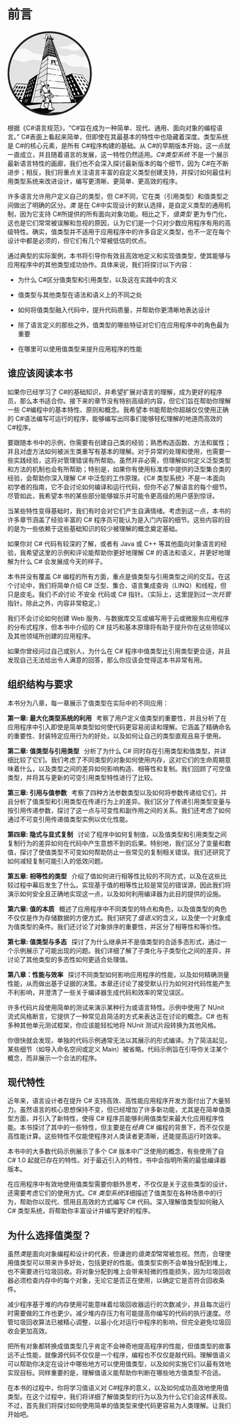 # 前言

![](img/opener-img.png)

根据《C#语言规范》，“C#旨在成为一种简单、现代、通用、面向对象的编程语言。” C#表面上看起来简单，但即使在其最基本的特性中也隐藏着深度。类型系统是 C#的核心元素，是所有 C#程序构建的基础。从 C#的早期版本开始，这一点就一直成立，并且随着语言的发展，这一特性仍然适用。*C#类型系统* 不是一个展示最新语言特性的画廊，我们也不会深入探讨最新版本的每个细节，因为 C#在不断进步；相反，我们将重点关注语言丰富的自定义类型创建支持，并探讨如何最佳利用类型系统来改进设计，编写更清晰、更简单、更高效的程序。

许多语言允许用户定义自己的类型，但 C#不同，它在类（引用类型）和值类型之间做出了明确的区分。*类* 是在 C#中实现设计的默认选择，是自定义类型的通用机制，因为它支持 C#所提供的所有面向对象功能。相比之下，*值类型* 更为专门化，这也是它们常常被误解和忽视的原因，认为它们是一个只对少数应用程序有用的高级特性。确实，值类型并不适用于应用程序中的许多自定义类型，也不一定在每个设计中都是必须的，但它们有几个常被低估的优点。

通过典型的实际案例，本书将引导你有效且高效地定义和实现值类型，使其能够与应用程序中的其他类型成功协作。具体来说，我们将探讨以下内容：

+   为什么 C#区分值类型和引用类型，以及这在实践中的含义

+   值类型与其他类型在语法和语义上的不同之处

+   如何将值类型融入代码中，提升代码质量，并帮助你更清晰地表达设计

+   除了语言定义的那些之外，值类型的哪些特征对它们在应用程序中的角色最为重要

+   在哪里可以使用值类型来提升应用程序的性能

## 谁应该阅读本书

如果你已经学习了 C#的基础知识，并希望扩展对语言的理解，成为更好的程序员，那么本书适合你。接下来的章节没有特别高级的内容，但它们旨在帮助你理解一些 C#编程中的基本特性、原则和概念。我希望本书能帮助你超越仅仅使用正确的 C#语法编写可运行的程序，能够编写出同事们能够轻松理解的地道而高效的 C#程序。

要跟随本书中的示例，你需要有创建自己类的经验；熟悉构造函数、方法和属性；并且对虚方法如何被派生类重写有基本的理解。对于异常的处理和使用，也需要一些实践经验，这将对管理错误有所帮助。虽然并非必需，但理解如何定义泛型类型和方法的机制也会有所帮助；特别是，如果你有使用标准库中提供的泛型集合类的经验，会帮助你深入理解 C# 中泛型的工作原理。《C# 类型系统》不是一本面向初学者的指南，它不会讨论如何编译和运行代码，但你不必了解语言的每个细节。尽管如此，我希望本书的某些部分能够娱乐并可能令更高级的用户感到惊讶。

当某些特性变得基础时，我们有时会对它们产生自满情绪。考虑到这一点，本书的许多章节涵盖了经验丰富的 C# 程序员可能认为是入门内容的细节。这些内容的目的是为一些依赖于这些基础知识的较少被理解的概念奠定基础。

如果你对 C# 代码有较深的了解，或者有 Java 或 C++ 等其他面向对象语言的经验，我希望这里的示例和评论能帮助你更好地理解 C# 的语法和语义，并更好地理解为什么 C# 会发展成今天的样子。

本书并没有覆盖 C# 编程的所有方面，重点是值类型与引用类型之间的交互。在这个讨论中，我们将简单介绍 C# 泛型、集合、语言集成查询（LINQ）和线程，但只是皮毛。我们*不会*讨论 不安全 代码或 C# 指针。（实际上，这里提到过一次*托管*指针。除此之外，内容非常稳定。）

我们不会讨论如何创建 Web 服务、与数据库交互或编写用于云或微服务应用程序的分布式程序，但本书中介绍的 C# 技巧和基本原理将有助于提升你在这些领域以及其他领域所创建的应用程序。

如果你曾经问过自己或别人，为什么在 C# 程序中值类型比引用类型更合适，并且发现自己无法给出令人满意的回答，那么你应该会觉得这本书非常有用。

## 组织结构与要求

本书分为八章，每一章展示了值类型在实际中的不同应用：

**第一章: 最大化类型系统的利用**   考察了用户定义值类型的重要性，并且分析了在应用程序中引入即使是简单类型如何使代码更容易阅读和理解。它涵盖了精确命名的重要性、封装特定应用行为的好处，以及如何让自己的类型直观且易于使用。

**第二章: 值类型与引用类型**   分析了为什么 C# 同时存在引用类型和值类型，并详细比较了它们。我们考虑了不同类型的对象如何使用内存，这对它们的生命周期意味着什么，以及类型之间的差异如何影响构造、相等性和复制。我们回顾了可空值类型，并将其与更新的可空引用类型特性进行了比较。

**第三章: 引用与值参数**   考察了四种方法参数类型以及如何将参数传递给它们，并且分析了值类型和引用类型在传递行为上的差异。我们区分了传递引用类型变量与按引用传递参数，探讨了这一点与可变性和副作用之间的关系。我们还考虑了如何通过不可变引用传递值类型实例以优化性能。

**第四章: 隐式与显式复制**   讨论了程序中如何复制值，以及值类型和引用类型之间复制行为的差异如何在代码中产生意想不到的后果。特别地，我们区分了变量和数值，探讨了使值类型不可变如何帮助防止一些常见的复制相关错误。我们还研究了如何减轻复制可能引入的低效问题。

**第五章: 相等性的类型**   介绍了值如何进行相等性比较的不同方式，以及在这些比较过程中幕后发生了什么。实现基于值的相等性比较是常见的错误源，因此我们将演示如何安全且正确地实现这一点，以及如何利用编译器为此目的提供的设施。

**第六章: 值的本质**   概述了应用程序中不同类型的特点和角色，以及值类型的角色不仅仅是作为存储数据的方便方式。我们研究了*值语义*的含义，以及使一个对象成为值类型的条件。我们还讨论了对象排序的重要性，并区分了相等性和等价性。

**第七章: 值类型与多态**   探讨了为什么继承并不是值类型的合适多态形式，通过一个示例展示了可能出现的问题。我们详细了解了子类化与子类型化之间的差异，并讨论了其他类型的多态性如何更适合处理值。

**第八章：性能与效率**   探讨不同类型如何影响应用程序的性能，以及如何精确测量性能，从而做出基于证据的决策。本章还讨论了接受默认行为如何对代码性能产生不利影响，并澄清了一些关于编译器生成代码和效率的常见误区。

许多代码片段使用简单的测试来演示某种行为或语言特性。示例中使用了 NUnit 流式风格断言，它提供了一种常见且简洁的方式来表达正在讨论的概念。C# 也有多种其他单元测试框架，你应该能轻松地将 NUnit 测试片段转换为其他风格。

你很快就会发现，单独的代码示例通常无法以其展示的形式编译。为了简洁起见，某些细节（如导入命名空间或定义 Main）被省略。代码示例旨在引导你关注某个概念，而非展示一个合法的程序。

## 现代特性

近年来，语言设计者在提升 C# 支持高效、高性能应用程序开发方面付出了大量努力。虽然语言的核心思想保持不变，但已经增加了许多新功能，尤其是在简单值类型方面，并引入了新特性，使得 C# 程序员能够利用值类型来最大化应用程序性能。本书探讨了其中的一些特性，但主要是在*经典* C# 编程的背景下，而不仅仅是高性能计算。这些特性不仅能使程序对人类读者更清晰，还能提高运行时效率。

本书中的大多数代码示例展示了多个 C# 版本中广泛使用的概念，有些使用了自 C# 1.0 起就已存在的特性。对于最近引入的特性，书中会指明所需的最低编译器版本。

在应用程序中有效地使用值类型需要你额外思考，不仅仅是关于这些类型的设计，还需要考虑它们的使用方式。*C# 类型系统*详细描述了值类型在各种场景中的行为，帮助你以现代、惯用且高效的方式编写 C# 代码。深入理解值类型如何融入 C# 类型系统，将帮助你丰富设计并编写更好的程序。

## 为什么选择值类型？

虽然*类*是面向对象编程和设计的代表，但谦逊的*值类型*常常被忽视。然而，合理使用值类型可以带来许多好处，包括更好的性能。值类型实例不会单独分配到堆上，也不需要进行垃圾回收。将对象分配到堆上会带来轻微的性能损失，因为垃圾回收器必须检查内存中的每个对象，无论它是否正在使用，以确定它是否符合回收条件。

减少程序基于堆的内存使用可能意味着垃圾回收器运行的次数减少，并且每次运行时需要做的工作也更少。减少堆内存压力有可能提高你编写的代码的执行速度。尽管垃圾回收算法已被精心调整，以最小化对运行中程序的影响，但完全避免垃圾回收会更加高效。

把所有对象都转换成值类型几乎肯定不会神奇地提高程序的性能，但值类型的故事远不止性能，就像源代码不仅仅是一个程序，编程也不仅仅是敲代码。理解值语义可以帮助你决定在设计中哪些地方可以使用值类型，以及如何实施它们以最有效地实现目标。同样重要的是，理解值语义能帮助你判断在哪些地方值类型*不*合适。

在本书的过程中，你将学习值语义对 C#程序的意义，以及如何成功高效地使用值类型。在这个过程中，我们将详细了解值类型的行为以及为什么它们会这样表现。不过，首先我们将探讨如何使用简单的值类型来使代码更容易为人类理解。让我们开始吧。

